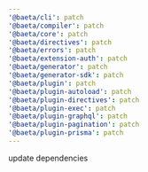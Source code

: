 ```yaml
---
'@baeta/cli': patch
'@baeta/compiler': patch
'@baeta/core': patch
'@baeta/directives': patch
'@baeta/errors': patch
'@baeta/extension-auth': patch
'@baeta/generator': patch
'@baeta/generator-sdk': patch
'@baeta/plugin': patch
'@baeta/plugin-autoload': patch
'@baeta/plugin-directives': patch
'@baeta/plugin-exec': patch
'@baeta/plugin-graphql': patch
'@baeta/plugin-pagination': patch
'@baeta/plugin-prisma': patch
---
```


update dependencies

